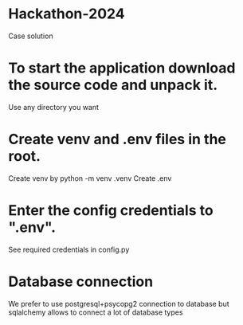 # Hackathon-2024
Case solution
# To start the application download the source code and unpack it.
Use any directory you want
# Create venv and .env files in the root. 
Create venv by python -m venv .venv
Create .env 
# Enter the config credentials to ".env".
See required credentials in config.py
# Database connection
We prefer to use postgresql+psycopg2 connection to database but sqlalchemy allows to connect a lot of database types
